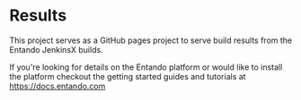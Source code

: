 # Results 

This project serves as a GitHub pages project to serve build results from the Entando JenkinsX builds.

If you're looking for details on the Entando platform or would like to install the platform checkout the getting started guides and tutorials
at https://docs.entando.com
